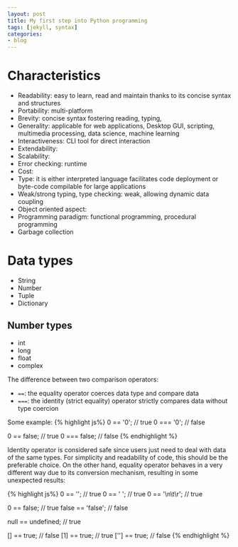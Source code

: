 ```yaml
---
layout: post
title: My first step into Python programming
tags: [jekyll, syntax]
categories:
- blog
---
```


# Characteristics
- Readability: easy to learn, read and maintain thanks to its concise syntax and structures
- Portability: multi-platform
- Brevity: concise syntax fostering reading, typing,
- Generality: applicable for web applications, Desktop GUI, scripting, multimedia processing, data science, machine learning
- Interactiveness: CLI tool for direct interaction
- Extendability:
- Scalability: 
- Error checking: runtime
- Cost:
- Type: it is either interpreted language facilitates code deployment or byte-code compilable for large applications 
- Weak/strong typing, type checking: weak, allowing dynamic data coupling
- Object oriented aspect:
- Programming paradigm: functional programming, procedural programming
- Garbage collection

# Data types
- String
- Number
- Tuple
- Dictionary

## Number types
- int
- long
- float
- complex


The difference between two comparison operators:
- `==`: the equality operator coerces data type and compare data
- `===`: the identity (strict equality) operator strictly compares data without type coercion

Some example:
{% highlight js%}
0 == '0'; // true
0 === '0'; // false

0 == false; // true
0 === false; // false
{% endhighlight %}

Identity operator is considered safe since users just need to deal with data of the same types. For simplicity and readability of code, this should be the preferable choice.
On the other hand, equality operator behaves in a very different way due to its conversion mechanism, resulting in some unexpected results:

{% highlight js%}
0 == ''; // true
0 == ' '; // true
0 == '\n\t\r'; // true

0 == false; // true
false == 'false'; // false

null == undefined; // true

[] == true; // false
[1] == true; // true
[''] == true; // false
{% endhighlight %}